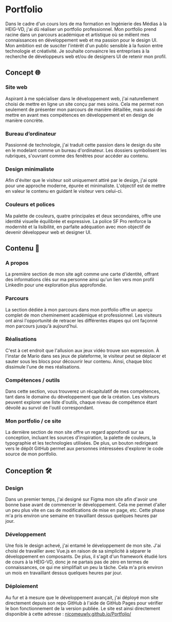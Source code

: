 # Portfolio

Dans le cadre d'un cours lors de ma formation en Ingénierie des Médias à la HEIG-VD, j'ai dû réaliser un portfolio professionnel. Mon portfolio prend racine dans un parcours académique et artistique où se mêlent mes connaissances en développement web et ma passion pour le design UI. Mon ambition est de susciter l'intérêt d'un public sensible à la fusion entre technologie et créativité. Je souhaite convaincre les entreprises à la recherche de développeurs web et/ou de designers UI de retenir mon profil.

## Concept 🌐

### Site web
Aspirant à me spécialiser dans le développement web, j'ai naturellement choisi de mettre en ligne un site conçu par mes soins. Cela me permet non seulement de présenter mon parcours de manière détaillée, mais aussi de mettre en avant mes compétences en développement et en design de manière concrète.

### Bureau d’ordinateur
Passionné de technologie, j'ai traduit cette passion dans le design du site en le modelant comme un bureau d'ordinateur. Les dossiers symbolisent les rubriques, s'ouvrant comme des fenêtres pour accéder au contenu. 

### Design minimaliste
Afin d'éviter que le visiteur soit uniquement attiré par le design, j'ai opté pour une approche moderne, épurée et minimaliste. L'objectif est de mettre en valeur le contenu en guidant le visiteur vers celui-ci. 

### Couleurs et polices
Ma palette de couleurs, quatre principales et deux secondaires, offre une identité visuelle équilibrée et expressive. La police SF Pro renforce la modernité et la lisibilité, en parfaite adéquation avec mon objectif de devenir développeur web et designer UI.

## Contenu 📂

### A propos
La première section de mon site agit comme une carte d'identité, offrant des informations clés sur ma personne ainsi qu'un lien vers mon profil LinkedIn pour une exploration plus approfondie.

### Parcours
La section dédiée à mon parcours dans mon portfolio offre un aperçu complet de mon cheminement académique et professionnel. Les visiteurs ont ainsi l'opportunité de retracer les différentes étapes qui ont façonné mon parcours jusqu'à aujourd'hui.

### Réalisations
C'est à cet endroit que l'allusion aux jeux vidéo trouve son expression. À l'instar de Mario dans ses jeux de plateforme, le visiteur peut se déplacer et sauter sous les blocs pour découvrir leur contenu. Ainsi, chaque bloc dissimule l'une de mes réalisations.

### Compétences / outils
Dans cette section, vous trouverez un récapitulatif de mes compétences, tant dans le domaine du développement que de la création. Les visiteurs peuvent explorer une liste d'outils, chaque niveau de compétence étant dévoilé au survol de l'outil correspondant.

### Mon portfolio / ce site
La dernière section de mon site offre un regard approfondi sur sa conception, incluant les sources d'inspiration, la palette de couleurs, la typographie et les technologies utilisées. De plus, un bouton redirigeant vers le dépôt GitHub permet aux personnes intéressées d'explorer le code source de mon portfolio.

## Conception 🛠️

### Design
Dans un premier temps, j'ai designé sur Figma mon site afin d'avoir une bonne base avant de commencer le développement. Cela me permet d'aller un peu plus vite en cas de modifications de mise en page, etc. Cette phase m'a pris environ une semaine en travaillant dessus quelques heures par jour.

### Développement
Une fois le design achevé, j'ai entamé le développement de mon site. J'ai choisi de travailler avec Vue.js en raison de sa simplicité à séparer le développement en composants. De plus, il s'agit d'un framework étudié lors de cours à la HEIG-VD, donc je ne partais pas de zéro en termes de connaissances, ce qui me simplifiait un peu la tâche. Cela m'a pris environ un mois en travaillant dessus quelques heures par jour.

### Déploiement
Au fur et à mesure que le développement avançait, j'ai déployé mon site directement depuis son repo GitHub à l'aide de GitHub Pages pour vérifier le bon fonctionnement de la version publiée. Le site est ainsi directement disponible à cette adresse : [nicomeuwly.github.io/Portfolio/](https://nicomeuwly.github.io/Portfolio/)
